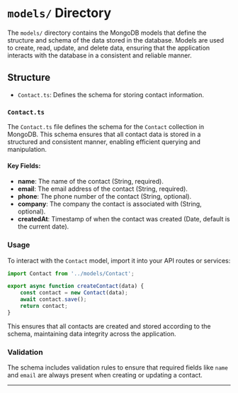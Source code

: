 # `models/` Directory

The `models/` directory contains the MongoDB models that define the structure and schema of the data stored in the database. Models are used to create, read, update, and delete data, ensuring that the application interacts with the database in a consistent and reliable manner.

## Structure

- `Contact.ts`: Defines the schema for storing contact information.

### `Contact.ts`

The `Contact.ts` file defines the schema for the `Contact` collection in MongoDB. This schema ensures that all contact data is stored in a structured and consistent manner, enabling efficient querying and manipulation.

#### Key Fields:

- **name**: The name of the contact (String, required).
- **email**: The email address of the contact (String, required).
- **phone**: The phone number of the contact (String, optional).
- **company**: The company the contact is associated with (String, optional).
- **createdAt**: Timestamp of when the contact was created (Date, default is the current date).

### Usage

To interact with the `Contact` model, import it into your API routes or services:

```typescript
import Contact from '../models/Contact';

export async function createContact(data) {
    const contact = new Contact(data);
    await contact.save();
    return contact;
}
```

This ensures that all contacts are created and stored according to the schema, maintaining data integrity across the application.

### Validation

The schema includes validation rules to ensure that required fields like `name` and `email` are always present when creating or updating a contact.

---
